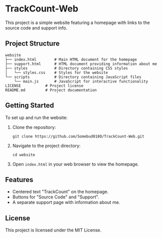 # TrackCount-Web

This project is a simple website featuring a homepage with links to the source code and support info.

## Project Structure

```
website
├── index.html        # Main HTML document for the homepage
├── support.html      # HTML document providing information about me
├── styles            # Directory containing CSS styles
│   └── styles.css    # Styles for the website
└── scripts           # Directory containing JavaScript files
    └── main.js       # JavaScript for interactive functionality
LICENSE           # Project license
README.md         # Project documentation
```

## Getting Started

To set up and run the website:

1. Clone the repository:
   ```
   git clone https://github.com/Somebud0180/TrackCount-Web.git
   ```
2. Navigate to the project directory:
   ```
   cd website
   ```
3. Open `index.html` in your web browser to view the homepage.

## Features

- Centered text "TrackCount" on the homepage.
- Buttons for "Source Code" and "Support".
- A separate support page with information about me.

## License

This project is licensed under the MIT License.